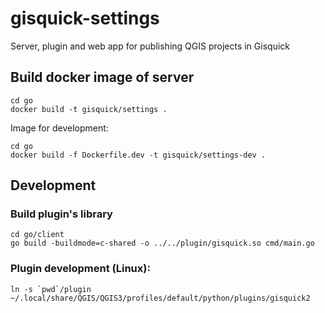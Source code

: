 # gisquick-settings

Server, plugin and web app for publishing QGIS projects in Gisquick

## Build docker image of server
```
cd go
docker build -t gisquick/settings .
```
Image for development:
```
cd go
docker build -f Dockerfile.dev -t gisquick/settings-dev .
```

## Development

### Build plugin's library

```
cd go/client
go build -buildmode=c-shared -o ../../plugin/gisquick.so cmd/main.go
```

### Plugin development (Linux):
```
ln -s `pwd`/plugin ~/.local/share/QGIS/QGIS3/profiles/default/python/plugins/gisquick2
```
